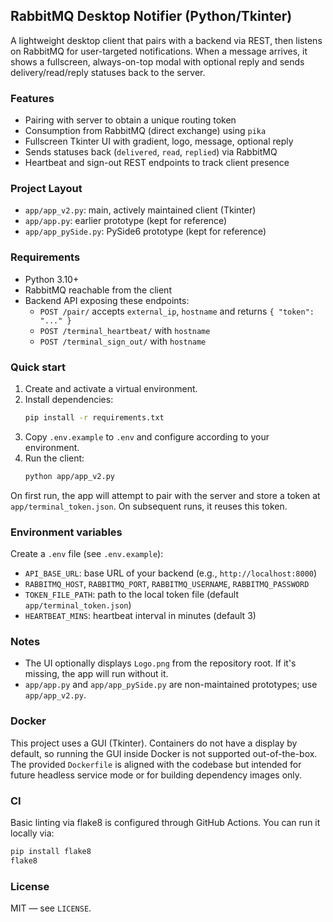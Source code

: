 ## RabbitMQ Desktop Notifier (Python/Tkinter)

A lightweight desktop client that pairs with a backend via REST, then listens on RabbitMQ for user-targeted notifications. When a message arrives, it shows a fullscreen, always-on-top modal with optional reply and sends delivery/read/reply statuses back to the server.

### Features
- Pairing with server to obtain a unique routing token
- Consumption from RabbitMQ (direct exchange) using `pika`
- Fullscreen Tkinter UI with gradient, logo, message, optional reply
- Sends statuses back (`delivered`, `read`, `replied`) via RabbitMQ
- Heartbeat and sign-out REST endpoints to track client presence

### Project Layout
- `app/app_v2.py`: main, actively maintained client (Tkinter)
- `app/app.py`: earlier prototype (kept for reference)
- `app/app_pySide.py`: PySide6 prototype (kept for reference)

### Requirements
- Python 3.10+
- RabbitMQ reachable from the client
- Backend API exposing these endpoints:
  - `POST /pair/` accepts `external_ip`, `hostname` and returns `{ "token": "..." }`
  - `POST /terminal_heartbeat/` with `hostname`
  - `POST /terminal_sign_out/` with `hostname`

### Quick start
1) Create and activate a virtual environment.
2) Install dependencies:
   ```bash
   pip install -r requirements.txt
   ```
3) Copy `.env.example` to `.env` and configure according to your environment.
4) Run the client:
   ```bash
   python app/app_v2.py
   ```

On first run, the app will attempt to pair with the server and store a token at `app/terminal_token.json`. On subsequent runs, it reuses this token.

### Environment variables
Create a `.env` file (see `.env.example`):
- `API_BASE_URL`: base URL of your backend (e.g., `http://localhost:8000`)
- `RABBITMQ_HOST`, `RABBITMQ_PORT`, `RABBITMQ_USERNAME`, `RABBITMQ_PASSWORD`
- `TOKEN_FILE_PATH`: path to the local token file (default `app/terminal_token.json`)
- `HEARTBEAT_MINS`: heartbeat interval in minutes (default 3)

### Notes
- The UI optionally displays `Logo.png` from the repository root. If it's missing, the app will run without it.
- `app/app.py` and `app/app_pySide.py` are non-maintained prototypes; use `app/app_v2.py`.

### Docker
This project uses a GUI (Tkinter). Containers do not have a display by default, so running the GUI inside Docker is not supported out-of-the-box. The provided `Dockerfile` is aligned with the codebase but intended for future headless service mode or for building dependency images only.

### CI
Basic linting via flake8 is configured through GitHub Actions. You can run it locally via:
```bash
pip install flake8
flake8
```

### License
MIT — see `LICENSE`.


